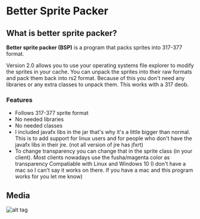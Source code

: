 # Better Sprite Packer
## What is better sprite packer?
**Better sprite packer (BSP)** is a program that packs sprites into 317-377 format.

Version 2.0 allows you to use your operating systems file explorer to modify the sprites in your cache. You can unpack the sprites into their raw formats and pack them back into rs2 format. Because of this you don't need any libraries or any extra classes to unpack them. This works with a 317 deob.

### Features

* Follows 317-377 sprite format
* No needed libraries
* No needed classes
* I included javafx libs in the jar that's why it's a little bigger than normal. This is to add support for linux users and for people who don't have the javafx libs in their jre. (not all version of jre has jfxrt)
* To change transparency you can change that in the sprite class (in your client). Most clients nowadays use the fusha/magenta color as transparency
Compatiable with Linux and Windows 10 (I don't have a mac so I can't say it works on there. If you have a mac and this program works for you let me know)

## Media
![alt tag](http://i.imgur.com/ccimVaW.png)